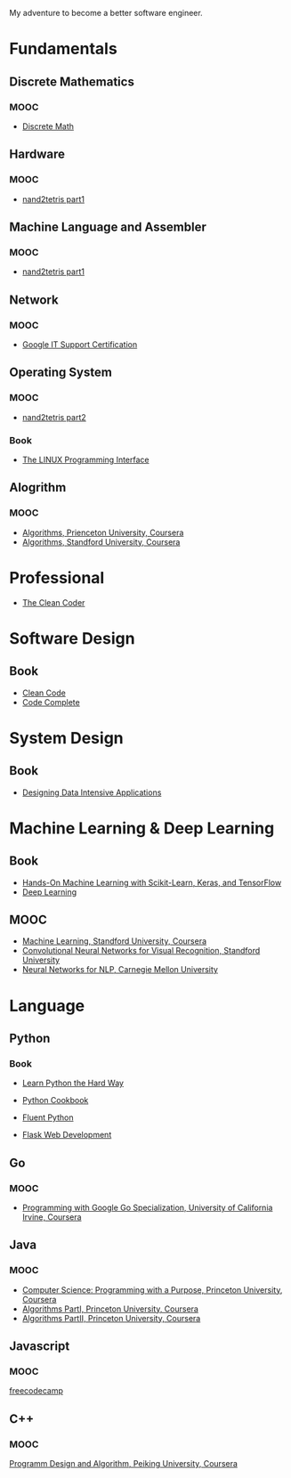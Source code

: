 
My adventure to become a better software engineer.

# Fundamentals

## Discrete Mathematics

### MOOC
* [Discrete Math](https://www.youtube.com/playlist?list=PLHXZ9OQGMqxersk8fUxiUMSIx0DBqsKZS)

## Hardware

### MOOC
* [nand2tetris part1](https://www.coursera.org/learn/build-a-computer)

## Machine Language and Assembler

### MOOC
* [nand2tetris part1](https://www.coursera.org/learn/build-a-computer)

## Network

### MOOC
* [Google IT Support Certification](https://www.coursera.org/professional-certificates/google-it-support)

## Operating System

### MOOC

* [nand2tetris part2](https://www.coursera.org/learn/nand2tetris2)

### Book

* [The LINUX Programming Interface](http://man7.org/tlpi/)


## Alogrithm

### MOOC

* [Algorithms, Prienceton University, Coursera](https://algs4.cs.princeton.edu/home/)
* [Algorithms, Standford University, Coursera](https://www.coursera.org/specializations/algorithms)

# Professional

* [The Clean Coder](https://www.oreilly.com/library/view/the-clean-coder/9780132542913/)

# Software Design

## Book

* [Clean Code](https://www.oreilly.com/library/view/clean-code/9780136083238/)
* [Code Complete](https://www.oreilly.com/library/view/code-complete-second/0735619670/)

# System Design

## Book

* [Designing Data Intensive Applications](https://dataintensive.net/)


# Machine Learning & Deep Learning

## Book

* [Hands-On Machine Learning with Scikit-Learn, Keras, and TensorFlow](https://www.oreilly.com/library/view/hands-on-machine-learning/9781492032632/)
* [Deep Learning](http://www.deeplearningbook.org/)

## MOOC

* [Machine Learning, Standford University, Coursera](https://www.coursera.org/learn/machine-learning)
* [Convolutional Neural Networks for Visual Recognition, Standford University](https://www.youtube.com/watch?v=vT1JzLTH4G4&list=PL3FW7Lu3i5JvHM8ljYj-zLfQRF3EO8sYv)
* [Neural Networks for NLP, Carnegie Mellon University](https://www.youtube.com/watch?v=pmcXgNTuHnk&list=PL8PYTP1V4I8Ajj7sY6sdtmjgkt7eo2VMs)

# Language

## Python

### Book

* [Learn Python the Hard Way](https://books.google.de/books/about/Learn_Python_3_the_Hard_Way.html?id=93YpDwAAQBAJ&source=kp_book_description&redir_esc=y)

* [Python Cookbook](http://shop.oreilly.com/product/0636920027072.do)
* [Fluent Python](http://shop.oreilly.com/product/0636920032519.do)
* [Flask Web Development](https://www.oreilly.com/library/view/flask-web-development/9781491991725/)

## Go

### MOOC

* [Programming with Google Go Specialization, University of California Irvine, Coursera
](https://www.coursera.org/specializations/google-golang)

## Java

### MOOC

* [Computer Science: Programming with a Purpose, Princeton University, Coursera](https://www.coursera.org/learn/cs-programming-java)
* [Algorithms PartI, Princeton University, Coursera](https://www.coursera.org/learn/algorithms-part1)
* [Algorithms PartII, Princeton University, Coursera](https://www.coursera.org/learn/algorithms-part2)

## Javascript

### MOOC

[freecodecamp](https://www.freecodecamp.org/)

## C++

### MOOC

[Programm Design and Algorithm, Peiking University, Coursera](https://www.coursera.org/specializations/biancheng-suanfa)
